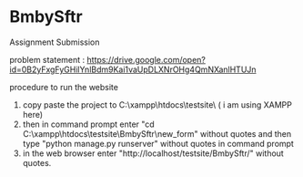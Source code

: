 # BmbySftr
Assignment Submission

problem statement : https://drive.google.com/open?id=0B2yFxgFyGHilYnlBdm9Kai1vaUpDLXNrOHg4QmNXanlHTUJn

procedure to run the website
1. copy paste the project to C:\xampp\htdocs\testsite\ ( i am using XAMPP here)
2. then in command prompt enter "cd C:\xampp\htdocs\testsite\BmbySftr\new_form" without quotes and then type "python manage.py runserver" without quotes in command prompt
3. in the web browser enter "http://localhost/testsite/BmbySftr/" without quotes.
